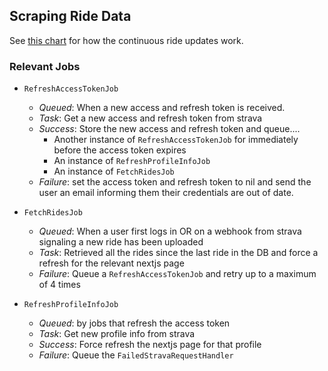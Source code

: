 ## Scraping Ride Data

See [this chart](https://app.lucidchart.com/invitations/accept/9ace1991-399e-442c-b9a2-3c9dbb505814) for how the continuous ride updates work.

### Relevant Jobs

- `RefreshAccessTokenJob`
    - _Queued_: When a new access and refresh token is received.
    - _Task_: Get a new access and refresh token from strava
    - _Success_: Store the new access and refresh token and queue....
        - Another instance of `RefreshAccessTokenJob` for immediately before the access token expires
        - An instance of `RefreshProfileInfoJob`
        - An instance of `FetchRidesJob`
    - _Failure_: set the access token and refresh token to nil and send the user an email informing them their credentials are out of date.

- `FetchRidesJob`
  - _Queued_: When a user first logs in OR on a webhook from strava signaling a new ride has been uploaded
  - _Task_: Retrieved all the rides since the last ride in the DB and force a refresh for the relevant nextjs page
  - _Failure_: Queue a `RefreshAccessTokenJob` and retry up to a maximum of 4 times

- `RefreshProfileInfoJob`
    - _Queued_: by jobs that refresh the access token
    - _Task_: Get new profile info from strava
    - _Success_: Force refresh the nextjs page for that profile
    - _Failure_: Queue the `FailedStravaRequestHandler`
